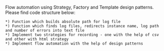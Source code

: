 Flow automation using Strategy, Factory and Template design patterns.
Please find code structure below:

    *) Function which builds absolute path for log file
    *) Function which finds log files, redirects instance name, log path and number of errors into text file
    *) Implement two strategies for recording - one with the help of csv and other with html strategy
    *) Implement flow automation with the help of design patterns
